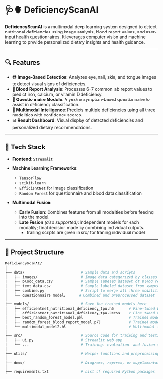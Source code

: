 # 🩺🫀 DeficiencyScanAI

**DeficiencyScanAI** is a multimodal deep learning system designed to detect nutritional deficiencies using image analysis, blood report values, and user-input health questionnaires. It leverages computer vision and machine learning to provide personalized dietary insights and health guidance.

---

## 🔍 Features

- 📷 **Image-Based Detection**: Analyzes eye, nail, skin, and tongue images to detect visual signs of deficiencies.  
- 📄 **Blood Report Analysis**: Processes 6–7 common lab report values to predict iron, calcium, or vitamin D deficiency.  
- 💬 **Questionnaire Module**: A yes/no symptom-based questionnaire to assist in deficiency classification.  
- 🧠 **Multimodal Intelligence**: Predicts multiple deficiencies using all three modalities with confidence scores.  
- 📊 **Result Dashboard**: Visual display of detected deficiencies and personalized dietary recommendations.

---

## 🧪 Tech Stack

- **Frontend**: `Streamlit`  
- **Machine Learning Frameworks**:  
  - `TensorFlow`  
  - `scikit-learn`  
  - `EfficientNet` for image classification  
  - `Random Forest` for questionnaire and blood data classification  

- **Multimodal Fusion**:  
  - **Early Fusion**: Combines features from all modalities before feeding into the model.  
  - **Late Fusion** *(also supported)*: Independent models for each modality; final decision made by combining individual outputs.  
    - traning scripts are given in src/ for traning individual model

---

## 📁 Project Structure

```bash
DeficiencyScanAI/
│
├── data/                          # Sample data and scripts
│   ├── images/                    # Image data categorized by classes (e.g., vitaminA, normal_eye, etc.)
│   ├── blood_data.csv             # Sample labeled dataset of blood reports
│   ├── text_data.csv              # Sample labeled dataset from symptom questionnaire
│   ├── combine.py                 # Script to merge all three modalities into one dataset
│   └── questionnaire_model/      # Combined and preprocessed dataset
│
├── models/                        # Save the trained models here 
│   ├── efficientnet_nutritional_deficiency_tpu.h5       # Fine-tuned EfficientNet model (HDF5 format)
│   ├── efficientnet_nutritional_deficiency_tpu.keras    # Fine-tuned model in Keras format
│   ├── best_random_forest_model.pkl                     # Trained model for questionnaire data
│   ├── random_forest_blood_report_model.pkl             # Trained model for blood report data
│   └── multimodal_model2.h5                             # Multimodal (fused) model
│
├── src/                           # Source code for training and testing
│   ├── ui.py                      # Streamlit web app
│   └── ...                        # Training, evaluation, and fusion scripts
│
├── utils/                         # Helper functions and preprocessing scripts
│
├── docs/                          # Diagrams, reports, or supplementary documentation
│
├── requirements.txt               # List of required Python packages
```
